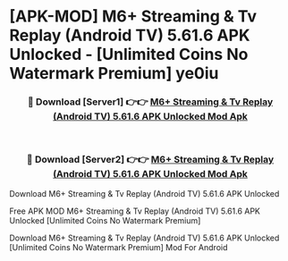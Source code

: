 # [APK-MOD] M6+   Streaming & Tv Replay (Android TV) 5.61.6 APK Unlocked - [Unlimited Coins No Watermark Premium] ye0iu



<div align="center">
<h3>🔴 Download [Server1] 👉👉 <a href="https://momento.my/?title=M6+___Streaming_&_Tv_Replay_(Android_TV)_5.61.6_APK_Unlocked">M6+   Streaming & Tv Replay (Android TV) 5.61.6 APK Unlocked Mod Apk</a></h3><br>

<h3>🔴 Download [Server2] 👉👉 <a href="https://momento.my/?title=M6+___Streaming_&_Tv_Replay_(Android_TV)_5.61.6_APK_Unlocked">M6+   Streaming & Tv Replay (Android TV) 5.61.6 APK Unlocked Mod Apk</a></h3>
</div>



Download M6+   Streaming & Tv Replay (Android TV) 5.61.6 APK Unlocked 

Free APK MOD M6+   Streaming & Tv Replay (Android TV) 5.61.6 APK Unlocked [Unlimited Coins No Watermark Premium]

Download M6+   Streaming & Tv Replay (Android TV) 5.61.6 APK Unlocked [Unlimited Coins No Watermark Premium] Mod For Android
